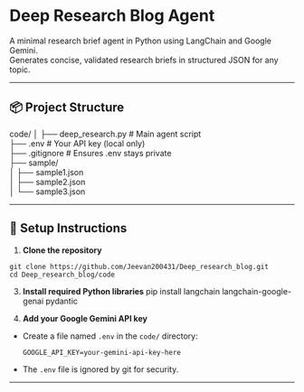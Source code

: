 # Deep Research Blog Agent

A minimal research brief agent in Python using LangChain and Google Gemini.  
Generates concise, validated research briefs in structured JSON for any topic.

---

## 📦 Project Structure

code/
│
├── deep_research.py # Main agent script  
├── .env # Your API key (local only)  
├── .gitignore # Ensures .env stays private  
├── sample/  
│ ├── sample1.json  
│ ├── sample2.json  
│ └── sample3.json   

---

## 🚀 Setup Instructions

1. **Clone the repository**
```
git clone https://github.com/Jeevan200431/Deep_research_blog.git  
cd Deep_research_blog/code
```


3. **Install required Python libraries**
pip install langchain langchain-google-genai pydantic

4. **Add your Google Gemini API key**

- Create a file named `.env` in the `code/` directory:
  ```
  GOOGLE_API_KEY=your-gemini-api-key-here
  ```
- The `.env` file is ignored by git for security.

---



